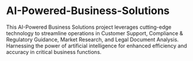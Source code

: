 # AI-Powered-Business-Solutions
This AI-Powered Business Solutions project leverages cutting-edge technology to streamline operations in Customer Support, Compliance &amp; Regulatory Guidance, Market Research, and Legal Document Analysis. Harnessing the power of artificial intelligence for enhanced efficiency and accuracy in critical business functions.

